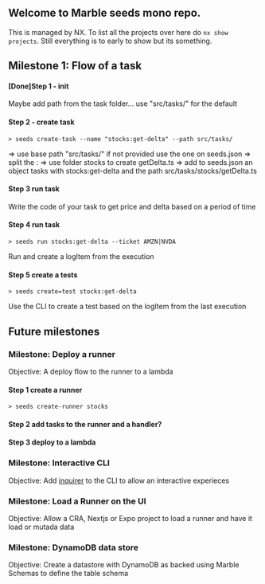 ## Welcome to Marble seeds mono repo.

This is managed by NX. To list all the projects over here do `nx show projects`. Still everything is to early to show but its something.

## Milestone 1: Flow of a task

#### [Done]Step 1 - init

Maybe add path from the task folder... use "src/tasks/" for the default

####  Step 2 - create task

`> seeds create-task --name "stocks:get-delta" --path src/tasks/`

=> use base path "src/tasks/" if not provided use the one on seeds.json
=> split the :
=> use folder stocks to create getDelta.ts
=> add to seeds.json an object tasks with stocks:get-delta and the path src/tasks/stocks/getDelta.ts

#### Step 3 run task

Write the code of your task to get price and delta based on a period of time

#### Step 4 run task

`> seeds run stocks:get-delta --ticket AMZN|NVDA`

Run and create a logItem from the execution

#### Step 5 create a tests

`> seeds create=test stocks:get-delta`

Use the CLI to create a test based on the logItem from the last execution

## Future milestones

### Milestone: Deploy a runner

Objective: A deploy flow to the runner to a lambda

#### Step 1 create a runner

`> seeds create-runner stocks`

#### Step 2 add tasks to the runner and a handler?

#### Step 3 deploy to a lambda

### Milestone: Interactive CLI

Objective: Add [inquirer](package) to the CLI to allow an interactive experieces

### Milestone: Load a Runner on the UI

Objective: Allow a CRA, Nextjs or Expo project to load a runner and have it load or mutada data

### Milestone: DynamoDB data store

Objective: Create a datastore with DynamoDB as backed using Marble Schemas to define the table schema




